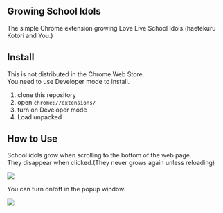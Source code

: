 ## Growing School Idols
The simple Chrome extension growing Love Live School Idols.(haetekuru Kotori and You.)

## Install
This is not distributed in the Chrome Web Store.  
You need to use Developer mode to install.
1. clone this repository
2. open `chrome://extensions/`
3. turn on Developer mode
4. Load unpacked

## How to Use
School idols grow when scrolling to the bottom of the web page.  
They disappear when clicked.(They never grows again unless reloading)

![](https://i.gyazo.com/182c34f98f6b6ee2f332f451601cc176.gif)

You can turn on/off in the popup window.

![](https://i.gyazo.com/4b36f0651e4b869da45ab77b1095b756.gif)